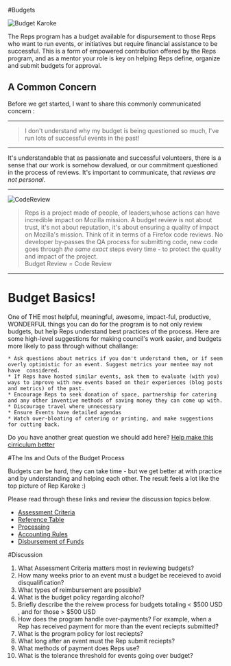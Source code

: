 
#Budgets


![Budget Karoke](http://tiptoes.ca/wp-content/uploads/2015/01/15478932398_4c929a0f8d_z.jpg "Budget Karoke")

The Reps program has a budget available for dispursement to those Reps who want to run events, or initiatives but require financial assistance to be successful.  This is a form of empowered contribution offered by the Reps program, and as a mentor your role is key on helping Reps define, organize and submit budgets for approval.  

## A Common Concern

Before we get started, I want to share this commonly communicated concern :
  ___

> I don't understand why my budget is being questioned so much, I've run lots of successful events in the past!  

  ___

  It's understandable that as passionate and successful volunteers, there is a sense that  our work is somehow devalued, or our commitment questioned in the process of reviews.  It's important to communicate, that *reviews are not personal*.  

   ___
  ![CodeReview](http://i.giphy.com/uJy14yIR4NoPK.gif "CodeReview")
   

> Reps is a project made of people, of leaders,whose actions can have incredible impact on Mozilla mission.  A budget review is not about trust, it's not about reputation, it's about ensuring a quality of impact on Mozilla's mission.  Think of it in terms of a Firefox code reviews.  No developer by-passes the QA process for submitting code,  new code goes through *the same exact* steps every time - to protect the quality and impact of the project.  
Budget Review = Code Review
  ___

# Budget Basics!

One of THE most helpful, meaningful, awesome, impact-ful, productive, WONDERFUL things you can do for the program is to not only review budgets, but help Reps understand best practices of the process. Here are some high-level suggestions for making council's work easier, and budgets more likely to pass through without challange:

    * Ask questions about metrics if you don't understand them, or if seem overly optimistic for an event. Suggest metrics your mentee may not have  considered.
    * If Reps have hosted similar events, ask them to evaluate (with you) ways to improve with new events based on their experiences (blog posts and metrics) of the past.
    * Encourage Reps to seek donation of space, partnership for catering and any other inventive methods of saving money they can come up with.
    * Discourage travel where unnecessary
    * Ensure Events have detailed agendas
    * Watch over-bloating of catering or printing, and make suggestions for cutting back.

Do you have another great question we should add here? [Help make this cirriculum better](https://github.com/emmairwin/community_cirriculum/blob/master/reps/mentor_training/budgets.md)

#The Ins and Outs of the Budget Process

Budgets can be hard, they can take time -  but we get better at with practice and by understanding and helping each other. The result feels a lot like the top picture of Rep Karoke :)  

Please read through these links and review the discussion topics below.  

* [Assessment Criteria](https://wiki.mozilla.org/ReMo/SOPs/Budget#Assessment_Criteria)
* [Reference Table](https://wiki.mozilla.org/ReMo/SOPs/Budget#Budget_Reference_Table)
* [Processing](https://wiki.mozilla.org/ReMo/SOPs/Budget#Processing)
* [Accounting Rules](https://wiki.mozilla.org/ReMo/SOPs/Budget#Accounting_Rules)
* [Disbursement of Funds](https://wiki.mozilla.org/ReMo/SOPs/Budget#Disbursement_of_Funds)

#Discussion

1. What Assessment Criteria matters most in reviewing budgets?
2. How many weeks prior to an event must a budget be receieved to avoid disqualification?
3. What types of reimbursement are possible?  
4. What is the budget policy regarding alcohol?
5. Briefly describe the the reivew process for budgets totaling < $500 USD , and for those > $500 USD
6. How does the program handle over-payments?  For example, when a Rep has received payment for more than the event reciepts submitted?
7. What is the program policy for lost reciepts?
8. What long after an event must the Rep submit reciepts?
9. What methods of payment does Reps use?
10. What is the tolerance threshold for events going over budget?  






